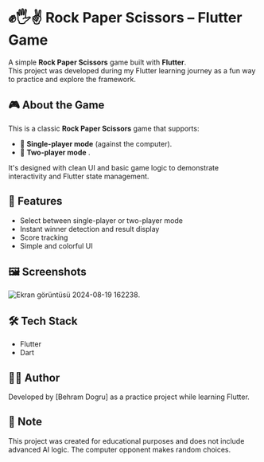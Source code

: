 # ✊🖐✌️ Rock Paper Scissors – Flutter Game

A simple **Rock Paper Scissors** game built with **Flutter**.  
This project was developed during my Flutter learning journey as a fun way to practice and explore the framework.

## 🎮 About the Game

This is a classic **Rock Paper Scissors** game that supports:
- 🎯 **Single-player mode** (against the computer).
- 👥 **Two-player mode** .

It's designed with clean UI and basic game logic to demonstrate interactivity and Flutter state management.

## 🚀 Features

- Select between single-player or two-player mode
- Instant winner detection and result display
- Score tracking 
- Simple and colorful UI

## 🖼️ Screenshots
![Ekran görüntüsü 2024-08-19 162238](https://github.com/user-attachments/assets/816a7852-af25-4eed-8a56-67ccc1010505).



## 🛠️ Tech Stack

- Flutter
- Dart

## 🧑‍💻 Author

Developed by [Behram Dogru] as a practice project while learning Flutter.

## 📌 Note

This project was created for educational purposes and does not include advanced AI logic. The computer opponent makes random choices.

##


